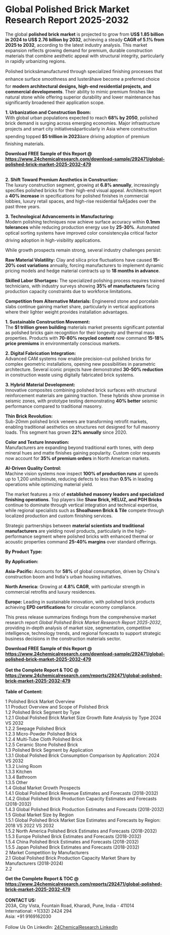 <h1>Global Polished Brick Market Research Report 2025-2032</h1><p>The global <strong>polished brick market</strong> is projected to grow from <strong>US$ 1.85 billion in 2024 to US$ 2.76 billion by 2032</strong>, achieving a steady <strong>CAGR of 5.1% from 2025 to 2032</strong>, according to the latest industry analysis. This market expansion reflects growing demand for premium, durable construction materials that combine aesthetic appeal with structural integrity, particularly in rapidly urbanizing regions.</p><p>Polished bricksâmanufactured through specialized finishing processes that enhance surface smoothness and lusterâhave become a preferred choice for <strong>modern architectural designs, high-end residential projects, and commercial developments</strong>. Their ability to mimic premium finishes like natural stone while offering superior durability and lower maintenance has significantly broadened their application scope.</p><p><strong>1. Urbanization and Construction Boom:</strong><br>
With global urban populations expected to reach <strong>68% by 2050</strong>, polished brick demand is surging across emerging economies. Major infrastructure projects and smart city initiativesâparticularly in Asia where construction spending topped <strong>$5 trillion in 2023</strong>âare driving adoption of premium finishing materials.</p><div><b>Download FREE Sample of this Report @ 
            <a href="https://www.24chemicalresearch.com/download-sample/292471/global-polished-brick-market-2025-2032-479">
            https://www.24chemicalresearch.com/download-sample/292471/global-polished-brick-market-2025-2032-479</a></b></div><br><p><strong>2. Shift Toward Premium Aesthetics in Construction:</strong><br>
The luxury construction segment, growing at <strong>6.8% annually</strong>, increasingly specifies polished bricks for their high-end visual appeal. Architects report a <strong>40% increase</strong> in specifications for polished finishes in commercial lobbies, luxury retail spaces, and high-rise residential faÃ§ades over the past three years.</p><p><strong>3. Technological Advancements in Manufacturing:</strong><br>
Modern polishing techniques now achieve surface accuracy within <strong>0.1mm tolerances</strong> while reducing production energy use by <strong>25-30%</strong>. Automated optical sorting systems have improved color consistencyâa critical factor driving adoption in high-visibility applications.</p><p>While growth prospects remain strong, several industry challenges persist:</p><p><strong>Raw Material Volatility:</strong> Clay and silica price fluctuations have caused <strong>15-20% cost variations</strong> annually, forcing manufacturers to implement dynamic pricing models and hedge material contracts up to <strong>18 months in advance</strong>.</p><p><strong>Skilled Labor Shortages:</strong> The specialized polishing process requires trained technicians, with industry surveys showing <strong>35% of manufacturers</strong> facing production capacity constraints due to workforce limitations.</p><p><strong>Competition from Alternative Materials:</strong> Engineered stone and porcelain slabs continue gaining market share, particularly in vertical applications where their lighter weight provides installation advantages.</p><p><strong>1. Sustainable Construction Movement:</strong><br>
The <strong>$1 trillion green building</strong> materials market presents significant potential as polished bricks gain recognition for their longevity and thermal mass properties. Products with <strong>70-80% recycled content</strong> now command <strong>15-18% price premiums</strong> in environmentally conscious markets.</p><p><strong>2. Digital Fabrication Integration:</strong><br>
Advanced CAM systems now enable precision-cut polished bricks for complex geometric installations, opening new possibilities in parametric architecture. Several iconic projects have demonstrated <strong>30-50% reduction</strong> in construction waste using digitally fabricated brick systems.</p><p><strong>3. Hybrid Material Development:</strong><br>
Innovative composites combining polished brick surfaces with structural reinforcement materials are gaining traction. These hybrids show promise in seismic zones, with prototype testing demonstrating <strong>40% better</strong> seismic performance compared to traditional masonry.</p><p><strong>Thin Brick Revolution:</strong><br>
	Sub-20mm polished brick veneers are transforming retrofit markets, enabling traditional aesthetics on structures not designed for full masonry loads. This segment has grown <strong>22% annually</strong> since 2020.</p><p><strong>Color and Texture Innovation:</strong><br>
	Manufacturers are expanding beyond traditional earth tones, with deep mineral hues and matte finishes gaining popularity. Custom color requests now account for <strong>35% of premium orders</strong> in North American markets.</p><p><strong>AI-Driven Quality Control:</strong><br>
	Machine vision systems now inspect <strong>100% of production runs</strong> at speeds up to 1,200 units/minute, reducing defects to less than <strong>0.5%</strong> in leading operations while optimizing material yield.</p><p>The market features a mix of <strong>established masonry leaders and specialized finishing operations</strong>. Top players like <strong>Shaw Brick, HELUZ, and PGH Bricks</strong> continue to dominate through vertical integration and technical expertise, while regional specialists such as <strong>Shoalhaven Brick &amp; Tile</strong> compete through localized production and custom finishing services.</p><p>Strategic partnerships between <strong>material scientists and traditional manufacturers</strong> are yielding novel products, particularly in the high-performance segment where polished bricks with enhanced thermal or acoustic properties command <strong>25-40% margins</strong> over standard offerings.</p><p><strong>By Product Type:</strong></p><p><strong>By Application:</strong></p><p><strong>Asia-Pacific:</strong> Accounts for <strong>58%</strong> of global consumption, driven by China's construction boom and India's urban housing initiatives.</p><p><strong>North America:</strong> Growing at <strong>4.8% CAGR</strong>, with particular strength in commercial retrofits and luxury residences.</p><p><strong>Europe:</strong> Leading in sustainable innovation, with polished brick products achieving <strong>EPD certifications</strong> for circular economy compliance.</p><p>This press release summarizes findings from the comprehensive market research report <em>Global Polished Brick Market Research Report 2025-2032</em>, providing in-depth analysis of market size, segmentation, competitive intelligence, technology trends, and regional forecasts to support strategic business decisions in the construction materials sector.</p><div><b>Download FREE Sample of this Report @ 
            <a href="https://www.24chemicalresearch.com/download-sample/292471/global-polished-brick-market-2025-2032-479">
            https://www.24chemicalresearch.com/download-sample/292471/global-polished-brick-market-2025-2032-479</a></b></div><br><div><b>Get the Complete Report & TOC @ 
            <a href="https://www.24chemicalresearch.com/reports/292471/global-polished-brick-market-2025-2032-479">
            https://www.24chemicalresearch.com/reports/292471/global-polished-brick-market-2025-2032-479</a></b></div><br>
            <b>Table of Content:</b><p>1 Polished Brick Market Overview<br />
    1.1 Product Overview and Scope of Polished Brick<br />
    1.2 Polished Brick Segment by Type<br />
        1.2.1 Global Polished Brick Market Size Growth Rate Analysis by Type 2024 VS 2032<br />
        1.2.2 Seepage Polished Brick<br />
        1.2.3 Micro-Powder Polished Brick<br />
        1.2.4 Multi-Tube Cloth Polished Brick<br />
        1.2.5 Ceramic Stone Polished Brick<br />
    1.3 Polished Brick Segment by Application<br />
        1.3.1 Global Polished Brick Consumption Comparison by Application: 2024 VS 2032<br />
        1.3.2 Living Room<br />
        1.3.3 Kitchen<br />
        1.3.4 Bathroom<br />
        1.3.5 Other<br />
    1.4 Global Market Growth Prospects<br />
        1.4.1 Global Polished Brick Revenue Estimates and Forecasts (2018-2032)<br />
        1.4.2 Global Polished Brick Production Capacity Estimates and Forecasts (2018-2032)<br />
        1.4.3 Global Polished Brick Production Estimates and Forecasts (2018-2032)<br />
    1.5 Global Market Size by Region<br />
        1.5.1 Global Polished Brick Market Size Estimates and Forecasts by Region: 2018 VS 2022 VS 2032<br />
        1.5.2 North America Polished Brick Estimates and Forecasts (2018-2032)<br />
        1.5.3 Europe Polished Brick Estimates and Forecasts (2018-2032)<br />
        1.5.4 China Polished Brick Estimates and Forecasts (2018-2032)<br />
        1.5.5 Japan Polished Brick Estimates and Forecasts (2018-2032)<br />
2 Market Competition by Manufacturers<br />
    2.1 Global Polished Brick Production Capacity Market Share by Manufacturers (2018-2024)<br />
    2.2 </p><div><b>Get the Complete Report & TOC @ 
            <a href="https://www.24chemicalresearch.com/reports/292471/global-polished-brick-market-2025-2032-479">
            https://www.24chemicalresearch.com/reports/292471/global-polished-brick-market-2025-2032-479</a></b></div><br><b>CONTACT US:</b><br>
            203A, City Vista, Fountain Road, Kharadi, Pune, India - 411014<br>
            International: +1(332) 2424 294<br>
            Asia: +91 9169162030 <br><br>
            Follow Us On LinkedIn: <a href="https://www.linkedin.com/company/24chemicalresearch/">24ChemicalResearch LinkedIn</a>